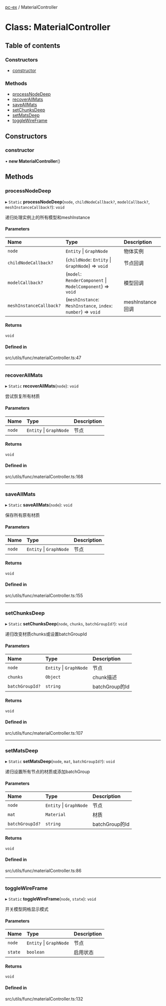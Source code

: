 [pc-ex](https://github.com/TheFBplus/pc-ex/blob/master/docs/md/README.md) / MaterialController

# Class: MaterialController

## Table of contents

### Constructors

- [constructor](https://github.com/TheFBplus/pc-ex/blob/master/docs/md/classes/MaterialController.md#constructor)

### Methods

- [processNodeDeep](https://github.com/TheFBplus/pc-ex/blob/master/docs/md/classes/MaterialController.md#processnodedeep)
- [recoverAllMats](https://github.com/TheFBplus/pc-ex/blob/master/docs/md/classes/MaterialController.md#recoverallmats)
- [saveAllMats](https://github.com/TheFBplus/pc-ex/blob/master/docs/md/classes/MaterialController.md#saveallmats)
- [setChunksDeep](https://github.com/TheFBplus/pc-ex/blob/master/docs/md/classes/MaterialController.md#setchunksdeep)
- [setMatsDeep](https://github.com/TheFBplus/pc-ex/blob/master/docs/md/classes/MaterialController.md#setmatsdeep)
- [toggleWireFrame](https://github.com/TheFBplus/pc-ex/blob/master/docs/md/classes/MaterialController.md#togglewireframe)

## Constructors

### constructor

• **new MaterialController**()

## Methods

### processNodeDeep

▸ `Static` **processNodeDeep**(`node`, `childNodeCallback?`, `modelCallback?`, `meshInstanceCallback?`): `void`

递归处理实例上的所有模型和meshInstance

#### Parameters

| Name | Type | Description |
| :------ | :------ | :------ |
| `node` | `Entity` \| `GraphNode` | 物体实例 |
| `childNodeCallback?` | (`childNode`: `Entity` \| `GraphNode`) => `void` | 节点回调 |
| `modelCallback?` | (`model`: `RenderComponent` \| `ModelComponent`) => `void` | 模型回调 |
| `meshInstanceCallback?` | (`meshInstance`: `MeshInstance`, `index`: `number`) => `void` | meshInstance回调 |

#### Returns

`void`

#### Defined in

src/utils/func/materialController.ts:47

___

### recoverAllMats

▸ `Static` **recoverAllMats**(`node`): `void`

尝试恢复所有材质

#### Parameters

| Name | Type | Description |
| :------ | :------ | :------ |
| `node` | `Entity` \| `GraphNode` | 节点 |

#### Returns

`void`

#### Defined in

src/utils/func/materialController.ts:168

___

### saveAllMats

▸ `Static` **saveAllMats**(`node`): `void`

保存所有原有材质

#### Parameters

| Name | Type | Description |
| :------ | :------ | :------ |
| `node` | `Entity` \| `GraphNode` | 节点 |

#### Returns

`void`

#### Defined in

src/utils/func/materialController.ts:155

___

### setChunksDeep

▸ `Static` **setChunksDeep**(`node`, `chunks`, `batchGroupId?`): `void`

递归改变材质chunks或设置batchGroupId

#### Parameters

| Name | Type | Description |
| :------ | :------ | :------ |
| `node` | `Entity` \| `GraphNode` | 节点 |
| `chunks` | `Object` | chunk描述 |
| `batchGroupId?` | `string` | batchGroup的Id |

#### Returns

`void`

#### Defined in

src/utils/func/materialController.ts:107

___

### setMatsDeep

▸ `Static` **setMatsDeep**(`node`, `mat`, `batchGroupId?`): `void`

递归设置所有节点的材质或添加batchGroup

#### Parameters

| Name | Type | Description |
| :------ | :------ | :------ |
| `node` | `Entity` \| `GraphNode` | 节点 |
| `mat` | `Material` | 材质 |
| `batchGroupId?` | `string` | batchGroup的Id |

#### Returns

`void`

#### Defined in

src/utils/func/materialController.ts:86

___

### toggleWireFrame

▸ `Static` **toggleWireFrame**(`node`, `state`): `void`

开关模型网格显示模式

#### Parameters

| Name | Type | Description |
| :------ | :------ | :------ |
| `node` | `Entity` \| `GraphNode` | 节点 |
| `state` | `boolean` | 启用状态 |

#### Returns

`void`

#### Defined in

src/utils/func/materialController.ts:132
